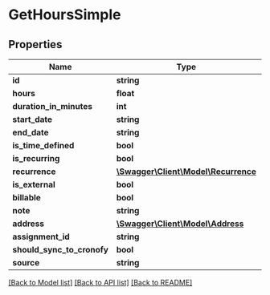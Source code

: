 # GetHoursSimple

## Properties

 Name                       | Type                                                  | Description | Notes      
----------------------------|-------------------------------------------------------|-------------|------------
 **id**                     | **string**                                            |             | [optional] 
 **hours**                  | **float**                                             |             | [optional] 
 **duration_in_minutes**    | **int**                                               |             | [optional] 
 **start_date**             | **string**                                            |             | [optional] 
 **end_date**               | **string**                                            |             | [optional] 
 **is_time_defined**        | **bool**                                              |             | [optional] 
 **is_recurring**           | **bool**                                              |             | [optional] 
 **recurrence**             | [**\Swagger\Client\Model\Recurrence**](Recurrence.md) |             | [optional] 
 **is_external**            | **bool**                                              |             | [optional] 
 **billable**               | **bool**                                              |             | [optional] 
 **note**                   | **string**                                            |             | [optional] 
 **address**                | [**\Swagger\Client\Model\Address**](Address.md)       |             | [optional] 
 **assignment_id**          | **string**                                            |             | [optional] 
 **should_sync_to_cronofy** | **bool**                                              |             | [optional] 
 **source**                 | **string**                                            |             | [optional] 

[[Back to Model list]](../README.md#documentation-for-models) [[Back to API list]](../README.md#documentation-for-api-endpoints) [[Back to README]](../README.md)


